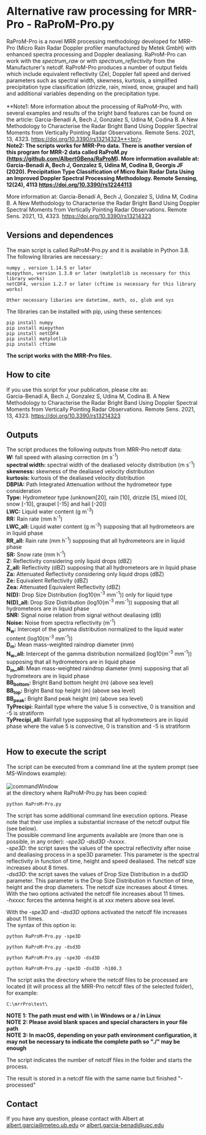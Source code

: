 # Alternative raw processing for MRR-Pro - RaProM-Pro.py

RaProM-Pro is a novel MRR processing methodology developed for MRR-Pro (Micro Rain Radar Doppler profiler manufactured by Metek GmbH) with enhanced spectra processing and Doppler dealiasing. RaProM-Pro can work with the <i>spectrum_raw</i> or with <i>spectrum_reflectivity</i> from the Manufacturer's netcdf. RaProM-Pro produces a number of output fields which include equivalent reflectivity (Ze), Doppler fall speed and derived parameters such as spectral width, skewness, kurtosis, a simplified precipitation type classification (drizzle, rain, mixed, snow, graupel and hail) and additional variables depending on the precipitation type.<br/><br/>
**Note1:  More information about the processing of RaProM-Pro, with several examples and results of the bright band features can be found on the article:  Garcia-Benadí A, Bech J, Gonzalez S, Udina M, Codina B. A New Methodology to Characterise the Radar Bright Band Using Doppler Spectral Moments from Vertically Pointing Radar Observations. Remote Sens. 2021, 13, 4323. https://doi.org/10.3390/rs13214323**<br/><br/>
**Note2: The scripts works for MRR-Pro data. There is another version of this program for MRR-2 data called RaProM.py (https://github.com/AlbertGBena/RaProM). More information available at: Garcia-Benadi A, Bech J, Gonzalez S, Udina M, Codina B, Georgis JF (2020). Precipitation Type Classification of Micro Rain Radar Data Using an Improved Doppler Spectral Processing Methodology. Remote Sensing, 12(24), 4113 https://doi.org/10.3390/rs12244113** <br />

More information at: Garcia-Benadí A, Bech J, Gonzalez S, Udina M, Codina B. A New Methodology to Characterise the Radar Bright Band Using Doppler Spectral Moments from Vertically Pointing Radar Observations. Remote Sens. 2021, 13, 4323. https://doi.org/10.3390/rs13214323

## Versions and dependences

The main script is called RaProM-Pro.py and it is available in Python 3.8. The following libraries are necessary::

	numpy , version 1.14.5 or later
	miepython, version 1.3.0 or later (matplotlib is necessary for this library works)
	netCDF4, version 1.2.7 or later (cftime is necessary for this library works)

	Other necessary libaries are datetime, math, os, glob and sys
	
The libraries can be installed with pip, using these sentences:

	pip install numpy
	pip install miepython
	pip install netCDF4
	pip install matplotlib
	pip install cftime
	

**The script works with the MRR-Pro files.**

## How to cite

If you use this script for your publication, please cite as:<br/>
Garcia-Benadí A, Bech J, Gonzalez S, Udina M, Codina B. A New Methodology to Characterise the Radar Bright Band Using Doppler Spectral Moments from Vertically Pointing Radar Observations. Remote Sens. 2021, 13, 4323. https://doi.org/10.3390/rs13214323


## Outputs
The script produces the following outputs from MRR-Pro netcdf data:<br />
**W:** fall speed with aliasing correction (m s<sup>-1</sup>)<br />
**spectral width:** spectral width of the dealiased velocity distribution (m s<sup>-1</sup>)<br />
**skewness:** skewness of the dealiased velocity distribution<br />
**kurtosis:** kurtosis of the dealiased velocity distribution<br />
**DBPIA:** Path Integrated Attenuation without the hydrometeor type consideration<br />
**Type:** Hydrometeor type (unknown[20], rain [10], drizzle [5], mixed [0], snow [-10], graupel [-15] and hail [-20])<br />
**LWC:** Liquid water content (g m<sup>-3</sup>)<br />
**RR:** Rain rate (mm h<sup>-1</sup>)<br />
**LWC_all:** Liquid water content (g m<sup>-3</sup>) supposing that all hydrometeors are in liquid phase<br />
**RR_all:** Rain rate (mm h<sup>-1</sup>) supposing that all hydrometeors are in liquid phase<br />
**SR:** Snow rate (mm h<sup>-1</sup>)<br />
**Z:** Reflectivity considering only liquid drops (dBZ)<br />
**Z_all:** Reflectivity (dBZ) supposing that all hydrometeors are in liquid phase <br />
**Za:** Attenuated Reflectivity considering only liquid drops (dBZ)<br />
**Ze:** Equivalent Reflectivity (dBZ)<br />
**Zea:** Attenuated Equivalent Reflectivity (dBZ)<br />
**N(D):** Drop Size Distribution (log10(m<sup>-3</sup> mm<sup>-1</sup>)) only for liquid type<br />
**N(D)_all:** Drop Size Distribution (log10(m<sup>-3</sup> mm<sup>-1</sup>)) supposing that all hydrometeors are in liquid phase<br />
**SNR:** Signal noise relation from signal without dealiasing (dB)<br />
**Noise:** Noise from spectra reflectivity (m<sup>-1</sup>)<br />
**N<sub>w</sub>:** Intercept of the gamma distribution normalized to the liquid water content (log10(m<sup>-3</sup> mm<sup>-1</sup>))<br />
**D<sub>m</sub>:** Mean mass-weighted raindrop diameter (mm)<br />
**N<sub>w</sub>_all:** Intercept of the gamma distribution normalized (log10(m<sup>-3</sup> mm<sup>-1</sup>)) supposing that all hydrometeors are in liquid phase<br />
**D<sub>m</sub>_all:** Mean mass-weighted raindrop diameter (mm) supposing that all hydrometeors are in liquid phase <br />
**BB<sub>bottom</sub>:** Bright Band bottom height  (m) (above sea level)<br />
**BB<sub>top</sub>:** Bright Band top height (m) (above sea level)<br />
**BB<sub>peak</sub>:** Bright Band peak height (m) (above sea level)<br />
**TyPrecipi:** Rainfall type where the value 5 is convective, 0 is transition and -5 is stratiform<br />
**TyPrecipi_all:** Rainfall type supposing that all hydrometeors are in liquid phase where the value 5 is convective, 0 is transition and -5 is stratiform<br />
<br />


## How to execute the script
The script can be executed from a command line at the system prompt (see MS-Windows example):<br />
<br />
![commandWindow](https://user-images.githubusercontent.com/35369817/67784656-64703d00-fa6c-11e9-94fa-0e616d703168.JPG)
<br />
at the directory where RaProM-Pro.py has been copied:
```
python RaProM-Pro.py

```
The script has some additional command line execution options. Please note that their use implies a substantial increase of the netcdf output file (see below). <br />The possible command line arguments available are (more than one is possible, in any order): <i>-spe3D</i>  <i>-dsd3D</i>  <i>-hxxxx</i>.<br /> 
<i>-spe3D</i>: the script saves the values of the spectral reflectivity after noise and dealiasing process in a spe3D parameter. This parameter is the spectral reflectivity in function of time, height and speed dealiased. The netcdf size increases about 8 times.<br />
<i>-dsd3D</i>: the script saves the values of Drop Size Distribution in a dsd3D parameter. This parameter is the Drop Size Distribution in function of time, height and the drop diameters. The netcdf size increases about 4 times.<br />
With the two options activated the netcdf file increases about 11 times.<br />
<i>-hxxxx</i>: forces the antenna height is at xxx meters above sea level.<br />

With the <i>-spe3D</i> and <i>-dsd3D</i> options activated the netcdf file increases about 11 times.<br />
The syntax of this option is:

```
python RaProM-Pro.py -spe3D

```
```
python RaProM-Pro.py -dsd3D

```
```
python RaProM-Pro.py -spe3D -dsd3D

```
```
python RaProM-Pro.py -spe3D -dsd3D -h100.3

```

The script asks the directory where the netcdf files to be processed are located (it will process all the MRR-Pro netcdf files of the selected folder), for example:
```
C:\mrrPro\test\
```
**NOTE 1: The path must end with \\ in Windows or a / in Linux**<br />
**NOTE 2:  Please avoid blank spaces and special characters in your file path**<br />
**NOTE 3: In macOS, depending on your path environment configuration, it may not be necessary to indicate the complete path so "./" may be enough**<br />

The script indicates the number of netcdf files in the folder and starts the process.

The result is stored in a netcdf file with the same name but finished "-processed"


## Contact
If you have any question, please contact with Albert at albert.garcia@meteo.ub.edu  or   albert.garcia-benadi@upc.edu
